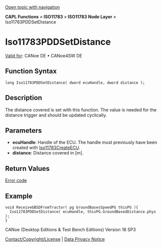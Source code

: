 [Open topic with navigation](../../../../../../CANoeDEFamily.htm#Topics/CAPLFunctions/ISO11783/ISONodeLayer/Functions/CAPLfunctionIso11783PDDsetdistance.md)

**CAPL Functions** » **ISO11783** » **ISO11783 Node Layer** » Iso11783PDDSetDistance

# Iso11783PDDSetDistance

[Valid for](../../../../Shared/FeatureAvailability.md):  CANoe DE • CANoe4SW DE

## Function Syntax

```plaintext
long Iso11783PDDSetDistance( dword ecuHandle, dword distance );
```

## Description

The distance covered is set with this function. The value is needed for the distance trigger and should be updated cyclically.

## Parameters

- **ecuHandle**: Handle of the ECU. The handle must previously have been created with [Iso11783CreateECU](CAPLfunctionIso11783CreateECU.md).
- **distance**: Distance covered in [m].

## Return Values

[Error code](../CAPLfunctionsISONLErrorCodesPDDOnError.md)

## Example

```plaintext
void ReceiveGBSDFromTractor( pg GroundBasesSpeedPG thisPG ){
  Iso11783PDDSetDistance( ecuHandle, thisPG.GroundBasedDistance.phys );
}
```

CANoe (Desktop Editions & Test Bench Editions) Version 18 SP3

[Contact/Copyright/License](../../../../Shared/ContactCopyrightLicense.md) | [Data Privacy Notice](https://www.vector.com/int/en/company/get-info/privacy-policy/)

